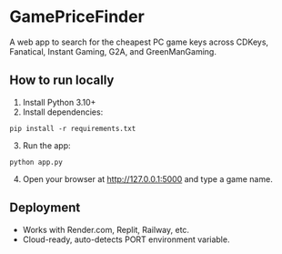 # GamePriceFinder

A web app to search for the cheapest PC game keys across CDKeys, Fanatical, Instant Gaming, G2A, and GreenManGaming.

## How to run locally

1. Install Python 3.10+
2. Install dependencies:
```
pip install -r requirements.txt
```
3. Run the app:
```
python app.py
```
4. Open your browser at http://127.0.0.1:5000 and type a game name.

## Deployment

- Works with Render.com, Replit, Railway, etc.
- Cloud-ready, auto-detects PORT environment variable.
